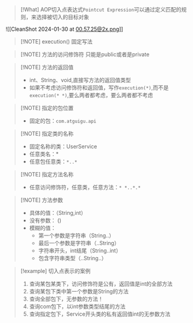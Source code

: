 
> [!What] 
> AOP切入点表达式`Pointcut Expression`可以通过定义匹配的规则，来选择被切入的目标对象


![[CleanShot 2024-01-30 at 00.57.25@2x.png]]


> [!NOTE] execution()
> 固定写法



> [!NOTE] 方法的访问修饰符
> 只能是public或者是private



> [!NOTE] 方法的返回值
> * int、String、void,直接写方法的返回值类型
> * 如果不考虑访问修饰符和返回值，写作`execution(*)`,而不是`execution(* *)`,要么两者都考虑，要么两者都不考虑


> [!NOTE] 指定的包位置
> * 固定的包：`com.atguigu.api`



> [!NOTE] 指定类的名称
> * 固定名称的类：UserService
> * 任意类名：*
> * 任意包任意类：`*..*`



> [!NOTE] 指定方法名称
> * 任意访问修饰符，任意类，任意方法：`* *..*.*`



> [!NOTE] 方法参数
> * 具体的值：（String,int）
> * 没有参数： ()
> * 模糊的值：
> 	* 第一个参数是字符串（String..）
> 	* 最后一个参数是字符串（..String）
> 	* 字符串开头，int结尾（String..int）
> 	* 包含字符串类型（..String..）




> [!example] 切入点表示的案例
> 1. 查询某包某类下，访问修饰符是公有，返回值是int的全部方法
> 2. 查询某包下类中第一个参数是String的方法
> 3. 查询全部包下，无参数的方法！
> 4. 查询com包下，以int参数类型结尾的方法
> 5. 查询指定包下，Service开头类的私有返回值int的无参数方法




